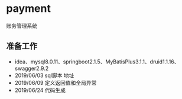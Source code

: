 # payment
账务管理系统
## 准备工作
- idea、mysql8.0.11、springboot2.1.5、MyBatisPlus3.1.1、druid1.1.16、swagger2.9.2
- 2019/06/03 sql脚本 地址
- 2019/06/09 定义返回值和全局异常
- 2019/06/24 代码生成
